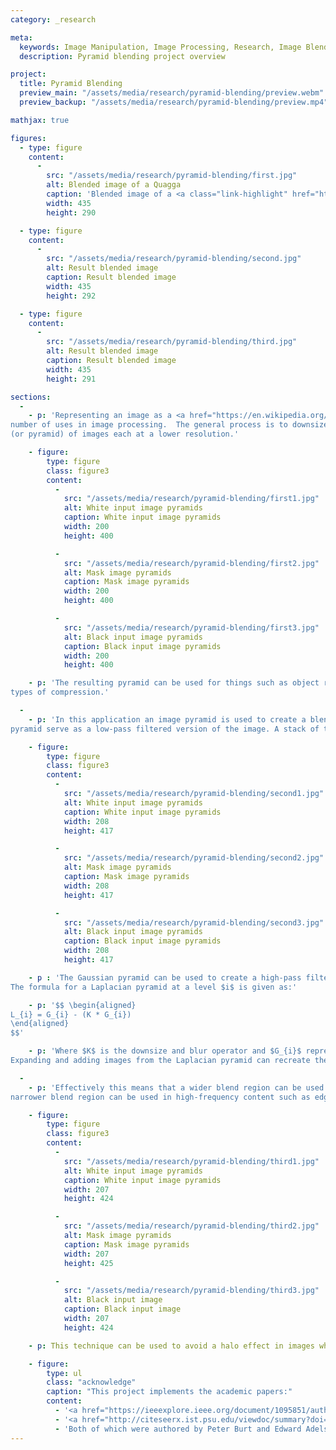 ```yaml
---
category: _research

meta:
  keywords: Image Manipulation, Image Processing, Research, Image Blending, Blending
  description: Pyramid blending project overview

project:
  title: Pyramid Blending
  preview_main: "/assets/media/research/pyramid-blending/preview.webm"
  preview_backup: "/assets/media/research/pyramid-blending/preview.mp4"

mathjax: true

figures:
  - type: figure
    content:
      -
        src: "/assets/media/research/pyramid-blending/first.jpg"
        alt: Blended image of a Quagga
        caption: 'Blended image of a <a class="link-highlight" href="https://en.wikipedia.org/wiki/Quagga">Quagga</a>'
        width: 435
        height: 290

  - type: figure
    content:
      -
        src: "/assets/media/research/pyramid-blending/second.jpg"
        alt: Result blended image
        caption: Result blended image
        width: 435
        height: 292

  - type: figure
    content:
      -
        src: "/assets/media/research/pyramid-blending/third.jpg"
        alt: Result blended image
        caption: Result blended image
        width: 435
        height: 291

sections:
  -
    - p: 'Representing an image as a <a href="https://en.wikipedia.org/wiki/Pyramid_(image_processing)">pyramid</a> has a 
number of uses in image processing.  The general process is to downsize and blur an image multiple times creating a stack 
(or pyramid) of images each at a lower resolution.'

    - figure:
        type: figure
        class: figure3
        content:
          -
            src: "/assets/media/research/pyramid-blending/first1.jpg"
            alt: White input image pyramids
            caption: White input image pyramids
            width: 200
            height: 400

          -
            src: "/assets/media/research/pyramid-blending/first2.jpg"
            alt: Mask image pyramids
            caption: Mask image pyramids
            width: 200
            height: 400

          -
            src: "/assets/media/research/pyramid-blending/first3.jpg"
            alt: Black input image pyramids
            caption: Black input image pyramids
            width: 200
            height: 400

    - p: 'The resulting pyramid can be used for things such as object recognition at different scales and certain 
types of compression.'

  -
    - p: 'In this application an image pyramid is used to create a blended image.  The smaller and more blurry images in the 
pyramid serve as a low-pass filtered version of the image. A stack of these images form what is known as a "Gaussian pyramid".'

    - figure:
        type: figure
        class: figure3
        content:
          -
            src: "/assets/media/research/pyramid-blending/second1.jpg"
            alt: White input image pyramids
            caption: White input image pyramids
            width: 208
            height: 417

          -
            src: "/assets/media/research/pyramid-blending/second2.jpg"
            alt: Mask image pyramids
            caption: Mask image pyramids
            width: 208
            height: 417

          -
            src: "/assets/media/research/pyramid-blending/second3.jpg"
            alt: Black input image pyramids
            caption: Black input image pyramids
            width: 208
            height: 417

    - p : 'The Gaussian pyramid can be used to create a high-pass filtered version of the image known as a "Laplacian pyramid".
The formula for a Laplacian pyramid at a level $i$ is given as:'

    - p: '$$ \begin{aligned}
L_{i} = G_{i} - (K * G_{i})
\end{aligned}
$$'

    - p: 'Where $K$ is the downsize and blur operator and $G_{i}$ represents an image from the Gaussian pyramid at level $i$.
Expanding and adding images from the Laplacian pyramid can recreate the original image with no data loss.'

  -
    - p: 'Effectively this means that a wider blend region can be used in low-frequency content and a
narrower blend region can be used in high-frequency content such as edges.'

    - figure:
        type: figure
        class: figure3
        content:
          -
            src: "/assets/media/research/pyramid-blending/third1.jpg"
            alt: White input image pyramids
            caption: White input image pyramids
            width: 207
            height: 424

          -
            src: "/assets/media/research/pyramid-blending/third2.jpg"
            alt: Mask image pyramids
            caption: Mask image pyramids
            width: 207
            height: 425

          -
            src: "/assets/media/research/pyramid-blending/third3.jpg"
            alt: Black input image
            caption: Black input image
            width: 207
            height: 424

    - p: This technique can be used to avoid a halo effect in images which make blend regions more noticeable.

    - figure:
        type: ul
        class: "acknowledge"
        caption: "This project implements the academic papers:"
        content:
          - '<a href="https://ieeexplore.ieee.org/document/1095851/authors#authors">The Laplacian Pyramid as a Compact Image Code</a>'
          - '<a href="http://citeseerx.ist.psu.edu/viewdoc/summary?doi=10.1.1.56.690">A Multiresolution Spline With Application to Image Mosaics</a>'
          - 'Both of which were authored by Peter Burt and Edward Adelson'
---
```

